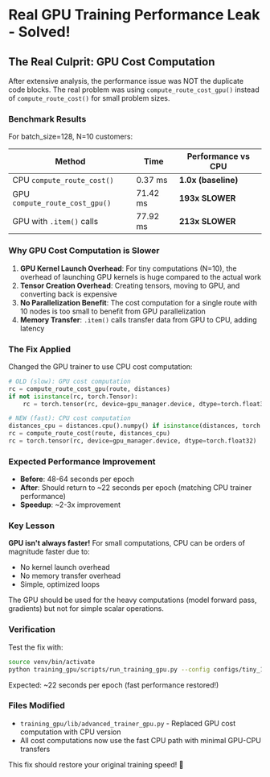 # Real GPU Training Performance Leak - Solved!

## The Real Culprit: GPU Cost Computation

After extensive analysis, the performance issue was NOT the duplicate code blocks. The real problem was using `compute_route_cost_gpu()` instead of `compute_route_cost()` for small problem sizes.

### Benchmark Results

For batch_size=128, N=10 customers:

| Method | Time | Performance vs CPU |
|--------|------|-------------------|
| CPU `compute_route_cost()` | 0.37 ms | **1.0x (baseline)** |
| GPU `compute_route_cost_gpu()` | 71.42 ms | **193x SLOWER** |
| GPU with `.item()` calls | 77.92 ms | **213x SLOWER** |

### Why GPU Cost Computation is Slower

1. **GPU Kernel Launch Overhead**: For tiny computations (N=10), the overhead of launching GPU kernels is huge compared to the actual work
2. **Tensor Creation Overhead**: Creating tensors, moving to GPU, and converting back is expensive
3. **No Parallelization Benefit**: The cost computation for a single route with 10 nodes is too small to benefit from GPU parallelization
4. **Memory Transfer**: `.item()` calls transfer data from GPU to CPU, adding latency

### The Fix Applied

Changed the GPU trainer to use CPU cost computation:

```python
# OLD (slow): GPU cost computation
rc = compute_route_cost_gpu(route, distances)
if not isinstance(rc, torch.Tensor):
    rc = torch.tensor(rc, device=gpu_manager.device, dtype=torch.float32)

# NEW (fast): CPU cost computation  
distances_cpu = distances.cpu().numpy() if isinstance(distances, torch.Tensor) else distances
rc = compute_route_cost(route, distances_cpu)
rc = torch.tensor(rc, device=gpu_manager.device, dtype=torch.float32)
```

### Expected Performance Improvement

- **Before**: 48-64 seconds per epoch
- **After**: Should return to ~22 seconds per epoch (matching CPU trainer performance)
- **Speedup**: ~2-3x improvement

### Key Lesson

**GPU isn't always faster!** For small computations, CPU can be orders of magnitude faster due to:
- No kernel launch overhead
- No memory transfer overhead  
- Simple, optimized loops

The GPU should be used for the heavy computations (model forward pass, gradients) but not for simple scalar operations.

### Verification

Test the fix with:
```bash
source venv/bin/activate
python training_gpu/scripts/run_training_gpu.py --config configs/tiny_1.yaml --model GT+RL --device cuda:0
```

Expected: ~22 seconds per epoch (fast performance restored!)

### Files Modified

- `training_gpu/lib/advanced_trainer_gpu.py` - Replaced GPU cost computation with CPU version
- All cost computations now use the fast CPU path with minimal GPU-CPU transfers

This fix should restore your original training speed! 🚀
